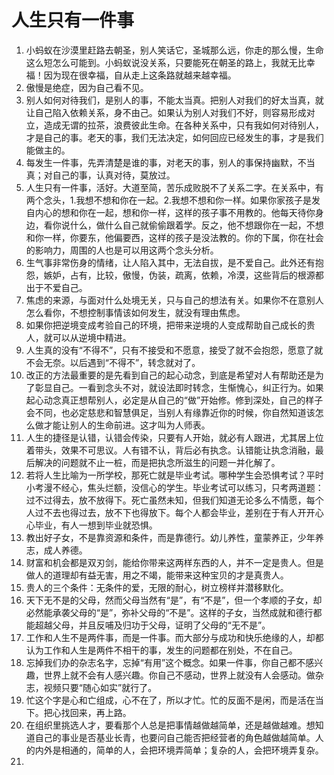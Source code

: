 # 人生只有一件事

1. 小蚂蚁在沙漠里赶路去朝圣，别人笑话它，圣城那么远，你走的那么慢，生命这么短怎么可能到。小蚂蚁说没关系，只要能死在朝圣的路上，我就无比幸福！因为现在很幸福，自从走上这条路就越来越幸福。
2. 傲慢是绝症，因为自己看不见。
3. 别人如何对待我们，是别人的事，不能太当真。把别人对我们的好太当真，就让自己陷入依赖关系，身不由己。如果认为别人对我们不好，则容易形成对立，造成无谓的拉茶，浪费彼此生命。在各种关系中，只有我如何对待别人，才是自己的事。老天的事，我们无法决定，如何回应已经发生的事，才是我们能做主的。
4. 每发生一件事，先弄清楚是谁的事，对老天的事，别人的事保持幽默，不当真；对自己的事，认真对待，莫放过。
5. 人生只有一件事，活好。大道至简，苦乐成败脱不了关系二字。在关系中，有两个念头，1.我想不想和你在一起。2.我想不想和你一样。如果你家孩子是发自内心的想和你在一起，想和你一样，这样的孩子事不用教的。他每天待你身边，看你说什么，做什么自己就偷偷跟着学。反之，他不想跟你在一起，不想和你一样，你要东，他偏要西，这样的孩子是没法教的。你的下属，你在社会的影响力，周围的人也是可以用这两个念头分析。
6. 生气事非常伤身的情绪，让人陷入其中，无法自拔，是不爱自己。此外还有抱怨，嫉妒，占有，比较，傲慢，伪装，疏离，依赖，冷漠，这些背后的根源都出于不爱自己。
7. 焦虑的来源，与面对什么处境无关，只与自己的想法有关。如果你不在意别人怎么看你，不想控制事情该如何发生，就没有理由焦虑。
8. 如果你把逆境变成考验自己的环境，把带来逆境的人变成帮助自己成长的贵人，就可以从逆境中精进。
9. 人生真的没有“不得不”，只有不接受和不愿意，接受了就不会抱怨，愿意了就不会无奈。以后遇到“不得不”，转念就对了。
10. 改正的方法最重要的是先看到自己的起心动念，到底是希望对人有帮助还是为了彰显自己。一看到念头不对，就设法即时转念，生惭愧心，纠正行为。如果起心动念真正想帮别人，必定是从自己的“做”开始修。修到深处，自己的样子会不同，也必定慈悲和智慧俱足，当别人有缘靠近你的时候，你自然知道该怎么做才能让别人的生命前进。这才叫为人师表。 
11. 人生的捷径是认错，认错会传染，只要有人开始，就必有人跟进，尤其居上位着带头，效果不可思议。人有错不认，背后必有执念。认错能让执念消融，最后解决的问题就不止一桩，而是把执念所滋生的问题一并化解了。
12. 若将人生比喻为一所学校，那死亡就是毕业考试。哪种学生会恐惧考试？平时小考漫不经心，焦头烂额，没信心的学生。毕业考试可以练习，只考两道题：过不过得去，放不放得下。死亡虽然未知，但我们知道无论多么不情愿，每个人过不去也得过去，放不下也得放下。每个人都会毕业，差别在于有人开开心心毕业，有人一想到毕业就恐惧。
13. 教出好子女，不是靠资源和条件，而是靠德行。幼儿养性，童蒙养正，少年养志，成人养德。
14. 财富和机会都是双刃剑，能给你带来这两样东西的人，并不一定是贵人。但是做人的道理却有益无害，用之不竭，能带来这种宝贝的才是真贵人。
15. 贵人的三个条件：无条件的爱，无限的耐心，树立榜样并潜移默化。
16. 天下无不是的父母，然而父母当然有“是”，有“不是”，但一个孝顺的子女，却必然能承袭父母的“是”，弥补父母的“不是”。这样的子女，当然成就和德行都能超越父母，并且反哺及归功于父母，证明了父母的“无不是”。
17. 工作和人生不是两件事，而是一件事。而大部分与成功和快乐绝缘的人，却都认为工作和人生是两件不相干的事，发生的问题都在别处，不在自己。
18. 忘掉我们办的杂志名字，忘掉“有用”这个概念。如果一件事，你自己都不感兴趣，世界上就不会有人感兴趣。你自己不感动，世界上就没有人会感动。做杂志，视频只要“随心如实”就行了。
19. 忙这个字是心和亡组成，心不在了，所以才忙。忙的反面不是闲，而是活在当下。把心找回来，再上路。
20. 在组织里挑选人才，要看那个人总是把事情越做越简单，还是越做越难。想知道自己的事业是否基业长青，也要问自己能否把经营者的角色越做越简单。人的内外是相通的，简单的人，会把环境弄简单；复杂的人，会把环境弄复杂。
21. 

